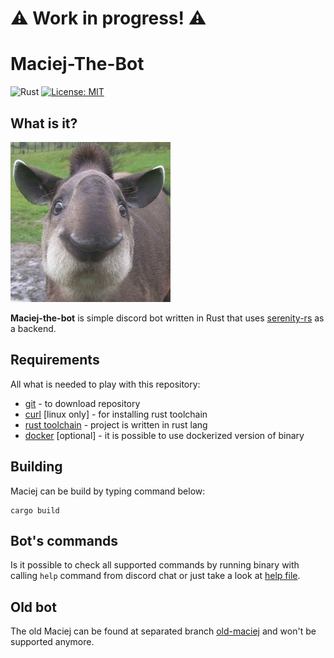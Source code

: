 # :warning: Work in progress! :warning:
# Maciej-The-Bot

![Rust](https://github.com/Xavrax/maciej-the-bot/actions/workflows/rust.yml/badge.svg)
[![License: MIT](https://img.shields.io/badge/License-MIT-yellow.svg)](https://opensource.org/licenses/MIT)

## What is it?

![Maciej](maciej.png)

**Maciej-the-bot** is simple discord bot written in Rust that uses [serenity-rs](https://github.com/serenity-rs/serenity)
as a backend.

## Requirements

All what is needed to play with this repository:

- [git](https://git-scm.com/book/en/v2/Getting-Started-Installing-Git) - to download repository
- [curl](https://curl.se/download.html) [linux only] - for installing rust toolchain
- [rust toolchain](https://rustup.rs/) - project is written in rust lang
- [docker](https://docs.docker.com/engine/install/) [optional] - it is possible to use dockerized version of binary

## Building

Maciej can be build by typing command below:

```shell
cargo build
```

## Bot's commands

Is it possible to check all supported commands by running binary with calling `help` command
from discord chat or just take a look at [help file](help.txt).

## Old bot

The old Maciej can be found at separated branch [old-maciej](https://github.com/Xavrax/maciej-the-bot/tree/old-maciej)
and won't be supported anymore.